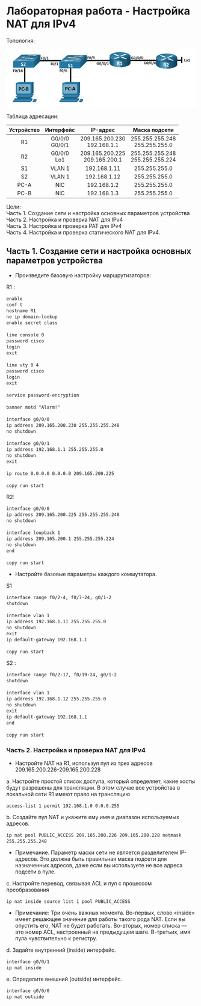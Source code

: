 # Лабораторная работа - Настройка NAT для IPv4

Топология:

![Топология](scrn/Топология.png)

Таблица адресации:

|Устройство|Интерфейс|IP-адрес|Маска подсети|
|:------------:|:------------:|:------------:|:----------:|
|R1|G0/0/0<br/>G0/0/1|209.165.200.230<br/>192.168.1.1|255.255.255.248<br/>255.255.255.0|
|R2|G0/0/0<br/>Lo1|209.165.200.225<br/>209.165.200.1|255.255.255.248<br/>255.255.255.224|
|S1|VLAN 1|192.168.1.11|255.255.255.0|
|S2|VLAN 1|192.168.1.12|255.255.255.0|
|PC-A|NIC|192.168.1.2|255.255.255.0|
|PC-B|NIC|192.168.1.3|255.255.255.0|

Цели: <br/>
Часть 1. Создание сети и настройка основных параметров устройства<br/>
Часть 2. Настройка и проверка NAT для IPv4<br/>
Часть 3. Настройка и проверка PAT для IPv4<br/>
Часть 4. Настройка и проверка статического NAT для IPv4.<br/>

## Часть 1. Создание сети и настройка основных параметров устройства

 - Произведите базовую настройку маршрутизаторов:<br/>

R1 :
 ```
 enable
 conf t
 hostname R1
 no ip domain-lookup
 enable secret class
 
 line console 0
 password cisco
 login
 exit

 line vty 0 4
 password cisco
 login
 exit

service password-encryption

banner motd "Alarm!"

interface g0/0/0
ip address 209.165.200.230 255.255.255.248
no shutdown

interface g0/0/1
ip address 192.168.1.1 255.255.255.0
no shutdown
exit

ip route 0.0.0.0 0.0.0.0 209.165.200.225

copy run start
 ```
 R2:

 ```
interface g0/0/0
ip address 209.165.200.225 255.255.255.248
no shutdown

interface loopback 1
ip address 209.165.200.1 255.255.255.224
no shutdown
end

copy run start

```

- Настройте базовые параметры каждого коммутатора.


S1
```
interface range f0/2-4, f0/7-24, g0/1-2
shutdown

interface vlan 1
ip address 192.168.1.11 255.255.255.0
no shutdown
exit
ip default-gateway 192.168.1.1

copy run start

```

S2 :

```
interface range f0/2-17, f0/19-24, g0/1-2
shutdown

interface vlan 1
ip address 192.168.1.12 255.255.255.0
no shutdown
exit
ip default-gateway 192.168.1.1
end

copy run start

```
### Часть 2. Настройка и проверка NAT для IPv4

- Настройте NAT на R1, используя пул из трех адресов 209.165.200.226-209.165.200.228

a.	Настройте простой список доступа, который определяет, какие хосты будут разрешены для трансляции. В этом случае все устройства в локальной сети R1 имеют право на трансляцию

```
access-list 1 permit 192.168.1.0 0.0.0.255 
```
b.	Создайте пул NAT и укажите ему имя и диапазон используемых адресов.
```
ip nat pool PUBLIC_ACCESS 209.165.200.226 209.165.200.228 netmask 255.255.255.248 
```
- Примечание. Параметр маски сети не является разделителем IP-адресов. Это должна быть правильная маска подсети для назначенных адресов, даже если вы используете не все адреса подсети в пуле. 

c.	Настройте перевод, связывая ACL и пул с процессом преобразования
```
ip nat inside source list 1 pool PUBLIC_ACCESS

```
- Примечание: Три очень важных момента. Во-первых, слово «inside» имеет решающее значение для работы такого рода NAT. Если вы опустить его, NAT не будет работать. Во-вторых, номер списка — это номер ACL, настроенный на предыдущем шаге. В-третьих, имя пула чувствительно к регистру. 

d.	Задайте внутренний (inside) интерфейс. 

```
interface g0/0/1
ip nat inside
```
e.	Определите внешний (outside) интерфейс.

```
interface g0/0/0
ip nat outside
```

